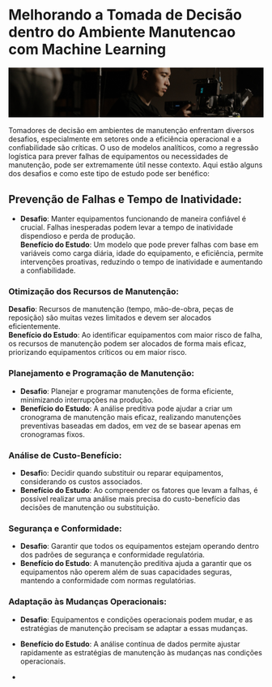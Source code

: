 # Melhorando a Tomada de Decisão dentro do Ambiente Manutencao com Machine Learning

<p align="center">
  <img src="Manute.png" >
</p>

 Tomadores de decisão em ambientes de manutenção enfrentam diversos desafios, especialmente em setores onde a eficiência operacional e a confiabilidade são críticas. O uso de modelos analíticos, como a regressão logística para prever falhas de equipamentos ou necessidades de manutenção, pode ser extremamente útil nesse contexto. Aqui estão alguns dos desafios e como este tipo de estudo pode ser benéfico:

## **Prevenção de Falhas e Tempo de Inatividade**:

- **Desafio**: Manter equipamentos funcionando de maneira confiável é crucial. Falhas inesperadas podem levar a tempo de inatividade dispendioso e perda de produção.</br>
**Benefício do Estudo**: Um modelo que pode prever falhas com base em variáveis como carga diária, idade do equipamento, e eficiência, permite intervenções proativas, reduzindo o tempo de inatividade e aumentando a confiabilidade.

### **Otimização dos Recursos de Manutenção**:

**Desafio**: Recursos de manutenção (tempo, mão-de-obra, peças de reposição) são muitas vezes limitados e devem ser alocados eficientemente.</br>
**Benefício do Estudo**: Ao identificar equipamentos com maior risco de falha, os recursos de manutenção podem ser alocados de forma mais eficaz, priorizando equipamentos críticos ou em maior risco.

### **Planejamento e Programação de Manutenção**:

- **Desafio**: Planejar e programar manutenções de forma eficiente, minimizando interrupções na produção.</br>
- **Benefício do Estudo**: A análise preditiva pode ajudar a criar um cronograma de manutenção mais eficaz, realizando manutenções preventivas baseadas em dados, em vez de se basear apenas em cronogramas fixos.


### **Análise de Custo-Benefício**:

- **Desafi**o: Decidir quando substituir ou reparar equipamentos, considerando os custos associados.</br>
- **Benefício do Estudo**: Ao compreender os fatores que levam a falhas, é possível realizar uma análise mais precisa do custo-benefício das decisões de manutenção ou substituição.

### **Segurança e Conformidade**:

- **Desafio**: Garantir que todos os equipamentos estejam operando dentro dos padrões de segurança e conformidade regulatória.</br>
- **Benefício do Estudo**: A manutenção preditiva ajuda a garantir que os equipamentos não operem além de suas capacidades seguras, mantendo a conformidade com normas regulatórias.


### **Adaptação às Mudanças Operacionais**:

- **Desafio**: Equipamentos e condições operacionais podem mudar, e as estratégias de manutenção precisam se adaptar a essas mudanças.</br>
- **Benefício do Estudo**: A análise contínua de dados permite ajustar rapidamente as estratégias de manutenção às mudanças nas condições operacionais.

- 
